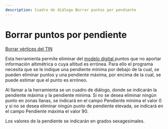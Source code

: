 ```yaml
---
description: Cuadro de diálogo Borrar puntos por pendiente
---
```


# Borrar puntos por pendiente

[Borrar vértices del TIN](../fichas-de-herramientas/ficha-de-herramientas-edicion-tin/borra-vertices-del-tin.md)

Esta herramienta permite eliminar del [modelo digital ](../como.../como-triangulacion.md)puntos que no aportar información altimétrica o cuya altitud es errónea. Para ello el programa necesita que se le indique una pendiente mínima por debajo de la cual, se pueden eliminar puntos y una pendiente máxima, por encima de la cual, se puede estimar que el punto es erróneo.

Al llamar a la herramienta se un cuadro de diálogo, donde se indicarán la pendiente máxima y la pendiente mínima. Si no se desea eliminar ningún punto en zonas llanas, se indicará en el campo Pendiente mínima el valor 0 y si no se desea eliminar ningún punto de pendiente elevada, se indicará en el campo Pendiente máxima el valor 90.

Los valores de la pendiente se indicarán en grados sexagesimales.

